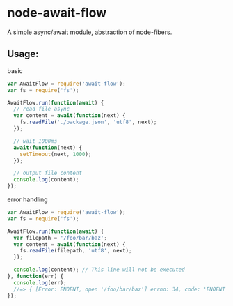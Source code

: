 # node-await-flow

A simple async/await module, abstraction of node-fibers.

## Usage:

basic

```javascript
var AwaitFlow = require('await-flow');
var fs = require('fs');

AwaitFlow.run(function(await) {
  // read file async
  var content = await(function(next) {
    fs.readFile('./package.json', 'utf8', next);
  });

  // wait 1000ms
  await(function(next) {
    setTimeout(next, 1000);
  });

  // output file content
  console.log(content);
});
```

error handling

```javascript
var AwaitFlow = require('await-flow');
var fs = require('fs');

AwaitFlow.run(function(await) {
  var filepath = '/foo/bar/baz';
  var content = await(function(next) {
    fs.readFile(filepath, 'utf8', next);
  });

  console.log(content); // This line will not be executed
}, function(err) {
  console.log(err);
  //=> { [Error: ENOENT, open '/foo/bar/baz'] errno: 34, code: 'ENOENT', path: '/foo/bar/baz' }
});
```

